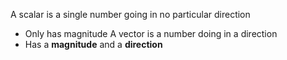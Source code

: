 A scalar is a single number going in no particular direction
- Only has magnitude
A vector is a number doing in a direction
- Has a **magnitude** and a **direction**


